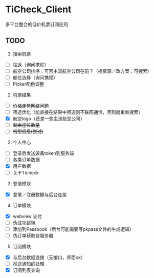 TiCheck_Client
==============

多平台整合的低价机票订阅应用

TODO
---------------
1. 搜索机票
 - [ ] 往返（询问携程）
 - [ ] 航空公司排序：可否主流航空公司在前？（找资源／改方案：可搜索）
 - [ ] 舱位选择（询问携程）
 - [ ] Picker配色调整
2. 机票结果
 - [ ] ~~价格走势网络问题~~
 - [ ] 筛选优化（能直接在结果中筛选则不联网通信，否则就重新搜索）
 - [x] 航空logo（还差一些主流航空公司）
 - [ ] ~~剩余座位数量~~
 - [ ] ~~机型信息(尝试)~~
2. 个人中心
 - [ ] 登录后发送设备token到服务端
 - [ ] 各类订单数据
 - [x] 用户数据
 - [ ] 关于Ticheck
3. 登录模块
 - [x] 登录／注册数据与后台连接
4. 订单模块
 - [x] webview 支付
 - [ ] 伪成功跳转
 - [ ] 添加到Passbook（后台可能需要写pkpass文件的生成逻辑）
 - [ ] 伪订单获取自服务器
5. 订阅模块
 - [x] 与后台数据连接（无接口，界面ok）
 - [ ] 推送通知的处理
 - [x] 订阅列表查询
